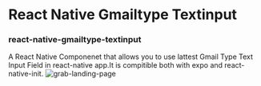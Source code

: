 # React Native Gmailtype Textinput 
### react-native-gmailtype-textinput
A React Native Componenet that allows you to use lattest Gmail Type Text Input Field in react-native app.It is compitible both 
with expo and react-native-init.
![grab-landing-page](https://github.com/mkm1997/react-native-gmailtype-textinput/blob/master/assets/screen.gif)

